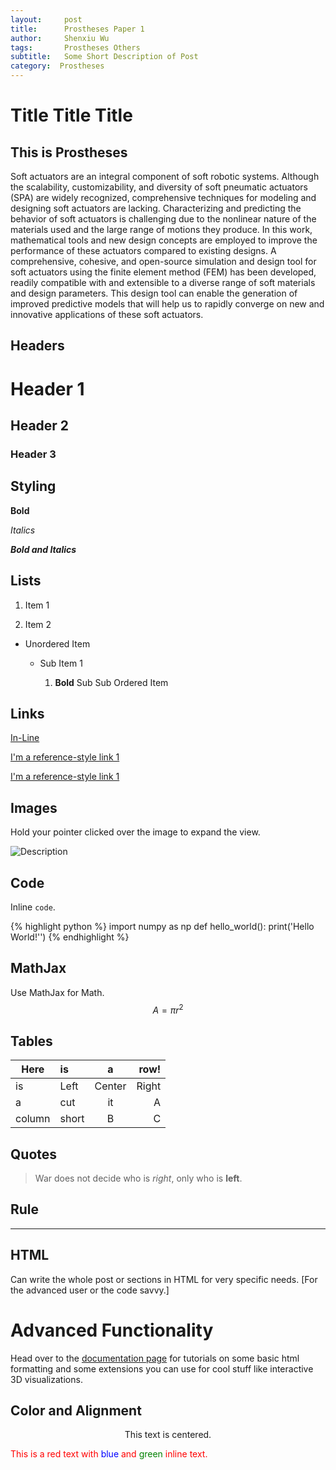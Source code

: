 ```yaml
---
layout:     post
title:      Prostheses Paper 1
author:     Shenxiu Wu
tags: 		Prostheses Others
subtitle:  	Some Short Description of Post
category:  Prostheses
---
```

<!-- Start Writing Below in Markdown -->

# Title Title Title

## This is Prostheses

Soft actuators are an integral component of soft robotic systems. Although the scalability, customizability, and diversity of soft pneumatic actuators (SPA) are widely recognized, comprehensive techniques for modeling and designing soft actuators are lacking. Characterizing and predicting the behavior of soft actuators is challenging due to the nonlinear nature of the materials used and the large range of motions they produce. In this work, mathematical tools and new design concepts are employed to improve the performance of these actuators compared to existing designs. A comprehensive, cohesive, and open-source simulation and design tool for soft actuators using the finite element method (FEM) has been developed, readily compatible with and extensible to a diverse range of soft materials and design parameters. This design tool can enable the generation of improved predictive models that will help us to rapidly converge on new and innovative applications of these soft actuators. 

## Headers

# Header 1

## Header 2

### Header 3

## Styling

**Bold**

*Italics*

***Bold and Italics***

## Lists

1. Item 1

2. Item 2

* Unordered Item

  * Sub Item 1

    1. **Bold** Sub Sub Ordered Item

## Links

[In-Line](https://www.google.com)

[I'm a reference-style link 1][1]

[I'm a reference-style link 1][2]

[1]:https://www.mozilla.org
[2]:http://www.reddit.com

## Images

Hold your pointer clicked over the image to expand the view.

![Description](http://projectpages.github.io/project-pages/img/Logo_Fairy_Tail_right.png)

## Code

Inline `code`.

{% highlight python %}
import numpy as np
def hello_world():
    print('Hello World!'')
{% endhighlight %}

## MathJax

Use MathJax for Math.
$$ A = \pi r^2 $$

## Tables

Here | is | a | row!
|---------|:----------|:----------:|---------:|
is   |Left|  Center  |Right|
a    | cut | it | A
column  | short | B | C

## Quotes

> War does not decide who is *right*, only who is **left**.

## Rule

---

## HTML

Can write the whole post or sections in HTML for very specific needs. [For the advanced user or the code savvy.]

# Advanced Functionality

Head over to the [documentation page](http://projectpages.github.io/ppguide/) for tutorials on some basic html formatting and some extensions you can use for cool stuff like interactive 3D visualizations.

## Color and Alignment

<p align="center">This text is centered.</p>

<p style="color:red">This is a red text with <span style="color:blue">blue</span> and <span style="color:green">green</span> inline text.</p>

<!--delete Data projector and STL-->
<!--
# Some Advanced Features

## Data Projector

<embed src="/project-pages/2016/05/02/New-Projector/" height="500px" width="100%">

## STL

<div align="center"><script src="https://embed.github.com/view/3d/projectpages/project-pages/gh-pages/stl/test.stl"></script></div>
-->


